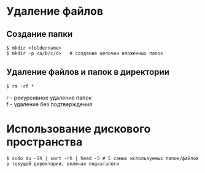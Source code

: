 # Удаление файлов
## Создание папки
```shell
$ mkdir <foldername>
$ mkdir -p <a/b/c/d>   # создание цепочки вложенных папок
```
## Удаление файлов и папок в директории
```shell
$ rm -rf *
```
r - рекурсивное удаление папок  
f - удаление без подтверждения
# Использование дискового пространства
```shell
$ sudo du -Sh | sort -rh | head -5 # 5 самых используемых папок/файлов в текущей директории, включая подкаталоги
```
